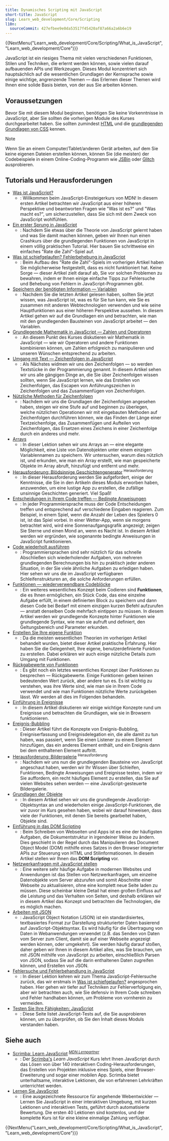 ```yaml
---
title: Dynamisches Scripting mit JavaScript
short-title: JavaScript
slug: Learn_web_development/Core/Scripting
l10n:
  sourceCommit: 427efbee9e0da53517f45420af87a66a2a6b6e19
---
```


{{NextMenu("Learn_web_development/Core/Scripting/What_is_JavaScript", "Learn_web_development/Core")}}

JavaScript ist ein riesiges Thema mit vielen verschiedenen Funktionen, Stilen und Techniken, die erlernt werden können, sowie vielen darauf aufbauenden APIs und Werkzeugen. Dieses Modul konzentriert sich hauptsächlich auf die wesentlichen Grundlagen der Kernsprache sowie einige wichtige, angrenzende Themen — das Erlernen dieser Themen wird Ihnen eine solide Basis bieten, von der aus Sie arbeiten können.

## Voraussetzungen

Bevor Sie mit diesem Modul beginnen, benötigen Sie keine Vorkenntnisse in JavaScript, aber Sie sollten die vorherigen Module des Kurses durchgearbeitet haben. Sie sollten zumindest [HTML](/de/docs/Learn_web_development/Core/Structuring_content) und die [grundlegenden Grundlagen von CSS](/de/docs/Learn_web_development/Core/Styling_basics) kennen.

> [!NOTE]
> Wenn Sie an einem Computer/Tablet/anderen Gerät arbeiten, auf dem Sie keine eigenen Dateien erstellen können, können Sie (die meisten) der Codebeispiele in einem Online-Coding-Programm wie [JSBin](https://jsbin.com/) oder [Glitch](https://glitch.com/) ausprobieren.

## Tutorials und Herausforderungen

- [Was ist JavaScript?](/de/docs/Learn_web_development/Core/Scripting/What_is_JavaScript)
  - : Willkommen beim JavaScript-Einsteigerkurs von MDN! In diesem ersten Artikel betrachten wir JavaScript aus einer höheren Perspektive und beantworten Fragen wie "Was ist es?" und "Was macht es?", um sicherzustellen, dass Sie sich mit dem Zweck von JavaScript wohlfühlen.
- [Ein erster Sprung in JavaScript](/de/docs/Learn_web_development/Core/Scripting/A_first_splash)
  - : Nachdem Sie etwas über die Theorie von JavaScript gelernt haben und was Sie damit machen können, geben wir Ihnen nun einen Crashkurs über die grundlegenden Funktionen von JavaScript in einem völlig praktischen Tutorial. Hier bauen Sie schrittweise ein einfaches "Rate die Zahl"-Spiel auf.
- [Was ist schiefgelaufen? Fehlerbehebung in JavaScript](/de/docs/Learn_web_development/Core/Scripting/What_went_wrong)
  - : Beim Aufbau des "Rate die Zahl"-Spiels im vorherigen Artikel haben Sie möglicherweise festgestellt, dass es nicht funktioniert hat. Keine Sorge — dieser Artikel zielt darauf ab, Sie vor solchen Problemen zu bewahren, indem er Ihnen einige einfache Tipps zur Fehlersuche und Behebung von Fehlern in JavaScript-Programmen gibt.
- [Speichern der benötigten Information — Variablen](/de/docs/Learn_web_development/Core/Scripting/Variables)
  - : Nachdem Sie die letzten Artikel gelesen haben, sollten Sie jetzt wissen, was JavaScript ist, was es für Sie tun kann, wie Sie es zusammen mit anderen Webtechnologien verwenden und wie seine Hauptfunktionen aus einer höheren Perspektive aussehen. In diesem Artikel gehen wir auf die Grundlagen ein und betrachten, wie man mit den grundlegenden Bausteinen von JavaScript arbeitet — den Variablen.
- [Grundlegende Mathematik in JavaScript — Zahlen und Operatoren](/de/docs/Learn_web_development/Core/Scripting/Math)
  - : An diesem Punkt des Kurses diskutieren wir Mathematik in JavaScript — wie wir Operatoren und andere Funktionen kombinieren können, um Zahlen erfolgreich zu manipulieren und unseren Wünschen entsprechend zu arbeiten.
- [Umgang mit Text — Zeichenfolgen in JavaScript](/de/docs/Learn_web_development/Core/Scripting/Strings)
  - : Als Nächstes widmen wir uns den Zeichenfolgen — so werden Textstücke in der Programmierung genannt. In diesem Artikel sehen wir uns alle gängigen Dinge an, die Sie über Zeichenfolgen wissen sollten, wenn Sie JavaScript lernen, wie das Erstellen von Zeichenfolgen, das Escapen von Anführungszeichen in Zeichenfolgen und das Zusammenfügen von Zeichenfolgen.
- [Nützliche Methoden für Zeichenfolgen](/de/docs/Learn_web_development/Core/Scripting/Useful_string_methods)
  - : Nachdem wir uns die Grundlagen der Zeichenfolgen angesehen haben, steigen wir eine Stufe auf und beginnen zu überlegen, welche nützlichen Operationen wir mit eingebauten Methoden auf Zeichenfolgen durchführen können, wie das Finden der Länge einer Textzeichenfolge, das Zusammenfügen und Aufteilen von Zeichenfolgen, das Ersetzen eines Zeichens in einer Zeichenfolge durch ein anderes und mehr.
- [Arrays](/de/docs/Learn_web_development/Core/Scripting/Arrays)
  - : In dieser Lektion sehen wir uns Arrays an — eine elegante Möglichkeit, eine Liste von Datenobjekten unter einem einzigen Variablennamen zu speichern. Wir untersuchen, warum dies nützlich ist, und erkunden, wie man ein Array erstellt, wie man gespeicherte Objekte im Array abruft, hinzufügt und entfernt und mehr.
- [Herausforderung: Blödsinnige Geschichtengenerator](/de/docs/Learn_web_development/Core/Scripting/Silly_story_generator) <sup>Herausforderung</sup>
  - : In dieser Herausforderung werden Sie aufgefordert, einige der Kenntnisse, die Sie in den Artikeln dieses Moduls erworben haben, anzuwenden, um eine lustige App zu erstellen, die zufällige unsinnige Geschichten generiert. Viel Spaß!
- [Entscheidungen in Ihrem Code treffen — Bedingte Anweisungen](/de/docs/Learn_web_development/Core/Scripting/Conditionals)
  - : In jeder Programmiersprache muss der Code Entscheidungen treffen und entsprechend auf verschiedene Eingaben reagieren. Zum Beispiel, in einem Spiel, wenn die Anzahl der Leben des Spielers 0 ist, ist das Spiel vorbei. In einer Wetter-App, wenn sie morgens betrachtet wird, wird eine Sonnenaufgangsgrafik angezeigt; zeigen Sie Sterne und einen Mond an, wenn es Nacht ist. In diesem Artikel werden wir ergründen, wie sogenannte bedingte Anweisungen in JavaScript funktionieren.
- [Code wiederholt ausführen](/de/docs/Learn_web_development/Core/Scripting/Loops)
  - : Programmiersprachen sind sehr nützlich für das schnelle Abschließen sich wiederholender Aufgaben, von mehreren grundlegenden Berechnungen bis hin zu praktisch jeder anderen Situation, in der Sie viele ähnliche Aufgaben zu erledigen haben. Hier sehen wir uns die im JavaScript verfügbaren Schleifenstrukturen an, die solche Anforderungen erfüllen.
- [Funktionen — wiederverwendbare Codeblöcke](/de/docs/Learn_web_development/Core/Scripting/Functions)
  - : Ein weiteres wesentliches Konzept beim Codieren sind **Funktionen**, die es Ihnen ermöglichen, ein Stück Code, das eine einzelne Aufgabe erfüllt, in einem definierten Block zu speichern und dann diesen Code bei Bedarf mit einem einzigen kurzen Befehl aufzurufen — anstatt denselben Code mehrfach eintippen zu müssen. In diesem Artikel werden wir grundlegende Konzepte hinter Funktionen wie grundlegende Syntax, wie man sie aufruft und definiert, den Geltungsbereich und Parameter erkunden.
- [Erstellen Sie Ihre eigene Funktion](/de/docs/Learn_web_development/Core/Scripting/Build_your_own_function)
  - : Da die meisten wesentlichen Theorien im vorherigen Artikel behandelt wurden, bietet dieser Artikel praktische Erfahrung. Hier haben Sie die Gelegenheit, Ihre eigene, benutzerdefinierte Funktion zu erstellen. Dabei erklären wir auch einige nützliche Details zum Umgang mit Funktionen.
- [Rückgabewerte von Funktionen](/de/docs/Learn_web_development/Core/Scripting/Return_values)
  - : Es gibt noch ein letztes wesentliches Konzept über Funktionen zu besprechen — Rückgabewerte. Einige Funktionen geben keinen bedeutenden Wert zurück, aber andere tun es. Es ist wichtig zu verstehen, was ihre Werte sind, wie man sie in Ihrem Code verwendet und wie man Funktionen nützliche Werte zurückgeben lässt. Wir werden all dies im Folgenden behandeln.
- [Einführung in Ereignisse](/de/docs/Learn_web_development/Core/Scripting/Events)
  - : In diesem Artikel diskutieren wir einige wichtige Konzepte rund um Ereignisse und betrachten die Grundlagen, wie sie in Browsern funktionieren.
- [Ereignis-Bubbling](/de/docs/Learn_web_development/Core/Scripting/Event_bubbling)
  - : Dieser Artikel führt die Konzepte von Ereignis-Bubbling, Ereigniserfassung und Ereignisdelegation ein, die alle damit zu tun haben, was passiert, wenn Sie einen Listener zu einem Element hinzufügen, das ein anderes Element enthält, und ein Ereignis dann bei dem enthaltenen Element auftritt.
- [Herausforderung: Bildergalerie](/de/docs/Learn_web_development/Core/Scripting/Image_gallery) <sup>Herausforderung</sup>
  - : Nachdem wir uns nun die grundlegenden Bausteine von JavaScript angeschaut haben, werden wir Ihr Wissen über Schleifen, Funktionen, Bedingte Anweisungen und Ereignisse testen, indem wir Sie auffordern, ein recht häufiges Element zu erstellen, das Sie auf vielen Websites sehen werden — eine JavaScript-gesteuerte Bildergalerie.
- [Grundlagen der Objekte](/de/docs/Learn_web_development/Core/Scripting/Object_basics)
  - : In diesem Artikel sehen wir uns die grundlegende JavaScript-Objektsyntax an und wiederholen einige JavaScript-Funktionen, die wir zuvor im Kurs gesehen haben, wobei wir darauf hinweisen, dass viele der Funktionen, mit denen Sie bereits gearbeitet haben, Objekte sind.
- [Einführung in das DOM Scripting](/de/docs/Learn_web_development/Core/Scripting/DOM_scripting)
  - : Beim Schreiben von Webseiten und Apps ist es eine der häufigsten Aufgaben, die Dokumentstruktur in irgendeiner Weise zu ändern. Dies geschieht in der Regel durch das Manipulieren des Document Object Model (DOM) mithilfe eines Satzes in den Browser integrierter APIs zur Steuerung von HTML und Stilinformatioonen. In diesem Artikel stellen wir Ihnen das **DOM Scripting** vor.
- [Netzwerkanfragen mit JavaScript stellen](/de/docs/Learn_web_development/Core/Scripting/Network_requests)
  - : Eine weitere sehr häufige Aufgabe in modernen Websites und Anwendungen ist das Stellen von Netzwerkanfragen, um einzelne Datenobjekte vom Server abzurufen und somit Abschnitte einer Webseite zu aktualisieren, ohne eine komplett neue Seite laden zu müssen. Diese scheinbar kleine Detail hat einen großen Einfluss auf die Leistung und das Verhalten von Seiten, und deshalb erklären wir in diesem Artikel das Konzept und betrachten die Technologien, die es möglich machen.
- [Arbeiten mit JSON](/de/docs/Learn_web_development/Core/Scripting/JSON)
  - : JavaScript Object Notation (JSON) ist ein standardisiertes, textbasiertes Format zur Darstellung strukturierter Daten basierend auf JavaScript-Objektsyntax. Es wird häufig für die Übertragung von Daten in Webanwendungen verwendet (z.B. das Senden von Daten vom Server zum Client, damit sie auf einer Webseite angezeigt werden können, oder umgekehrt). Sie werden häufig darauf stoßen, daher geben wir Ihnen in diesem Artikel alles, was Sie brauchen, um mit JSON mithilfe von JavaScript zu arbeiten, einschließlich Parsen von JSON, sodass Sie auf die darin enthaltenen Daten zugreifen können, und Erstellen von JSON.
- [Fehlersuche und Fehlerbehandlung in JavaScript](/de/docs/Learn_web_development/Core/Scripting/Debugging_JavaScript)
  - : In dieser Lektion kehren wir zum Thema JavaScript-Fehlersuche zurück, das wir erstmals in [Was ist schiefgelaufen?](/de/docs/Learn_web_development/Core/Scripting/What_went_wrong) angesprochen haben. Hier gehen wir tiefer auf Techniken zur Fehlerverfolgung ein, aber wir betrachten auch, wie Sie defensiv in Ihrem Code schreiben und Fehler handhaben können, um Probleme von vornherein zu vermeiden.
- [Testen Sie Ihre Fähigkeiten: JavaScript](/de/docs/Learn_web_development/Core/Scripting/Test_your_skills)
  - : Diese Seite listet JavaScript-Tests auf, die Sie ausprobieren können, um zu überprüfen, ob Sie den Inhalt dieses Moduls verstanden haben.

## Siehe auch

- [Scrimba: Learn JavaScript](https://scrimba.com/learn-javascript-c0v?via=mdn) <sup>[_MDN Lernpartner_](/de/docs/MDN/Writing_guidelines/Learning_content#partner_links_and_embeds)</sup>
  - : Der [Scrimba's](https://scrimba.com/?via=mdn) _Learn JavaScript_ Kurs lehrt Ihnen JavaScript durch das Lösen von über 140 interaktiven Coding-Herausforderungen, das Erstellen von Projekten inklusive eines Spiels, einer Browser-Erweiterung und sogar einer mobilen App. Scrimba bietet unterhaltsame, interaktive Lektionen, die von erfahrenen Lehrkräften unterrichtet werden.
- [Lernen Sie JavaScript](https://learnjavascript.online/)
  - : Eine ausgezeichnete Ressource für angehende Webentwickler — Lernen Sie JavaScript in einer interaktiven Umgebung, mit kurzen Lektionen und interaktiven Tests, geführt durch automatisierte Bewertung. Die ersten 40 Lektionen sind kostenlos, und der komplette Kurs ist für eine kleine einmalige Zahlung verfügbar.

{{NextMenu("Learn_web_development/Core/Scripting/What_is_JavaScript", "Learn_web_development/Core")}}
